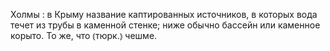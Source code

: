 ---
---

Холмы
: в Крыму название каптированных источников, в которых вода течет из трубы в каменной стенке; ниже обычно бассейн или каменное корыто. То же, что ⦅тюрк.⦆ чешме.

